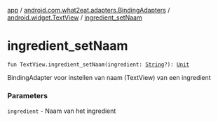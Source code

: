 [app](../../index.md) / [android.com.what2eat.adapters.BindingAdapters](../index.md) / [android.widget.TextView](index.md) / [ingredient_setNaam](./ingredient_set-naam.md)

# ingredient_setNaam

`fun TextView.ingredient_setNaam(ingredient: `[`String`](https://kotlinlang.org/api/latest/jvm/stdlib/kotlin/-string/index.html)`?): `[`Unit`](https://kotlinlang.org/api/latest/jvm/stdlib/kotlin/-unit/index.html)

BindingAdapter voor instellen van naam (TextView) van een ingredient

### Parameters

`ingredient` - Naam van het ingredient